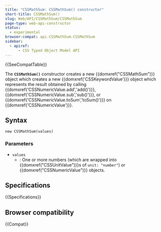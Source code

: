 ```yaml
---
title: "CSSMathSum: CSSMathSum() constructor"
short-title: CSSMathSum()
slug: Web/API/CSSMathSum/CSSMathSum
page-type: web-api-constructor
status:
  - experimental
browser-compat: api.CSSMathSum.CSSMathSum
sidebar:
  - apiref:
      - CSS Typed Object Model API
---
```


{{SeeCompatTable}}

The **`CSSMathSum()`** constructor creates a
new {{domxref("CSSMathSum")}} object which creates a new {{domxref('CSSKeywordValue')}}
object which represents the result obtained by calling
{{domxref('CSSNumericValue.add','add()')}}, {{domxref('CSSNumericValue.sub','sub()')}},
or {{domxref('CSSNumericValue.toSum','toSum()')}} on {{domxref('CSSNumericValue')}}.

## Syntax

```js-nolint
new CSSMathSum(values)
```

### Parameters

- `values`
  - : One or more numbers (which are wrapped into {{domxref("CSSUnitValue")}}s of `unit: "number"`) or {{domxref("CSSNumericValue")}} objects.

## Specifications

{{Specifications}}

## Browser compatibility

{{Compat}}
